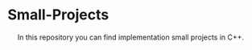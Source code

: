 # Small-Projects

&nbsp;&nbsp;&nbsp;&nbsp;&nbsp;In this repository you can find implementation small projects in C++.
